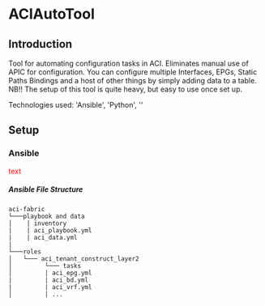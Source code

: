 # ACIAutoTool

## Introduction
Tool for automating configuration tasks in ACI. Eliminates manual use of APIC for configuration. 
You can configure multiple Interfaces, EPGs, Static Paths Bindings and a host of other things by simply adding data to a table.
NB!! The setup of this tool is quite heavy, but easy to use once set up.

Technologies used: 'Ansible', 'Python', ''

## Setup
###  Ansible
<span style="color: red;">text</span>

##### Ansible File Structure
```
aci-fabric
└───playbook and data
│    | inventory
|    | aci_playbook.yml
|    | aci_data.yml
|
└───roles
│   └─── aci_tenant_construct_layer2
│         └─── tasks
│         | aci_epg.yml
|         | aci_bd.yml
|         | aci_vrf.yml
│         | ...
```
